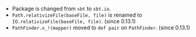 
- Package is changed from `sbt` to `sbt.io`.
- `Path.relativizeFile(baseFile, file)` is renamed to `IO.relativizeFile(baseFile, file)`. (since 0.13.1)
- `PathFinder.x_!(mapper)` moved to `def pair` on `PathFinder`. (since 0.13.1)
